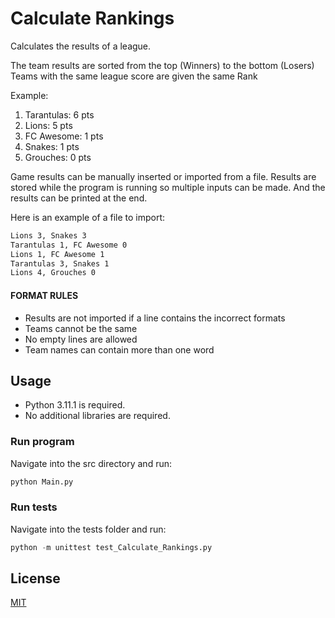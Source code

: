 # Calculate Rankings

Calculates the results of a league. 

The team results are sorted from the top (Winners) to the bottom (Losers)
Teams with the same league score are given the same Rank

Example: 
1. Tarantulas: 6 pts
2. Lions: 5 pts
3. FC Awesome: 1 pts
3. Snakes: 1 pts
5. Grouches: 0 pts

Game results can be manually inserted or imported from a file.
Results are stored while the program is running so multiple inputs can be made.
And the results can be printed at the end.

Here is an example of a file to import:

```txt
Lions 3, Snakes 3
Tarantulas 1, FC Awesome 0
Lions 1, FC Awesome 1
Tarantulas 3, Snakes 1
Lions 4, Grouches 0
```

#### FORMAT RULES
- Results are not imported if a line contains the incorrect formats
- Teams cannot be the same
- No empty lines are allowed
- Team names can contain more than one word




## Usage
- Python 3.11.1 is required.
- No additional libraries are required.

### Run program
Navigate into the src directory and run:
```python
python Main.py
```
### Run tests
Navigate into the tests folder and run:
```python
python -m unittest test_Calculate_Rankings.py
```

## License

[MIT](https://choosealicense.com/licenses/mit/)